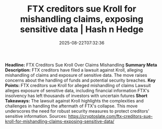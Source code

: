 ﻿---
title: "FTX creditors sue Kroll for mishandling claims, exposing sensitive data | Hash n Hedge"
date: "2025-08-22T07:32:36"
category: "Markets"
summary: ""
slug: "ftx-creditors-sue-kroll-for-mishandling-claims-exposing-sens"
source_urls:
  - ""
seo:
  title: "FTX creditors sue Kroll for mishandling claims, exposing sensitive data | Hash n Hedge | Hash n Hedge"
  description: ""
  keywords: ["news", "markets", "brief"]
---
**Headline:**  FTX Creditors Sue Kroll Over Claims Mishandling  **Summary Meta Description:** FTX creditors have filed a lawsuit against Kroll, alleging mishandling of claims and exposure of sensitive data. The move raises concerns about the handling of funds and potential security breaches.  **Key Points:**   FTX creditors sue Kroll for alleged mishandling of claims  Lawsuit alleges exposure of sensitive data, including financial information  FTX's insolvency has left thousands of investors with uncertain futures  **Short Takeaways:** The lawsuit against Kroll highlights the complexities and challenges in handling the aftermath of FTX's collapse. This move underscores the need for robust security measures to protect creditors' sensitive information.  Sources: https://cryptoslate.com/ftx-creditors-sue-kroll-for-mishandling-claims-exposing-sensitive-data/